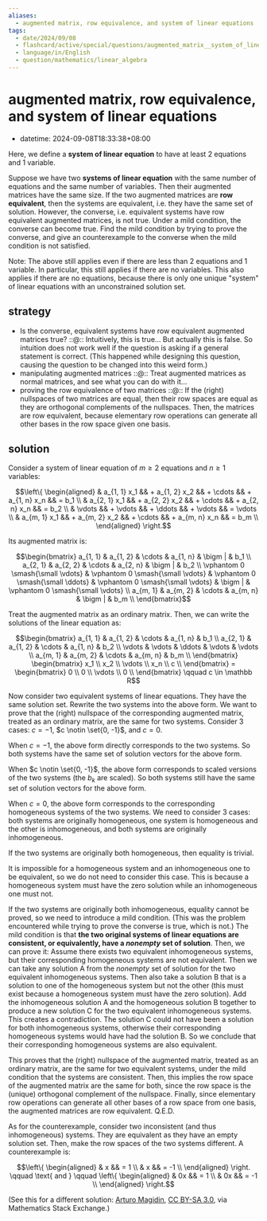 ```yaml
---
aliases:
  - augmented matrix, row equivalence, and system of linear equations
tags:
  - date/2024/09/08
  - flashcard/active/special/questions/augmented_matrix__system_of_linear_equations__and_row_equivalence
  - language/in/English
  - question/mathematics/linear_algebra
---
```


# augmented matrix, row equivalence, and system of linear equations

- datetime: 2024-09-08T18:33:38+08:00

Here, we define a __system of linear equation__ to have at least 2 equations and 1 variable.

Suppose we have two __systems of linear equation__ with the same number of equations and the same number of variables. Then their augmented matrices have the same size. If the two augmented matrices are __row equivalent__, then the systems are equivalent, i.e. they have the same set of solution. However, the converse,  i.e. equivalent systems have row equivalent augmented matrices, is not true. Under a mild condition, the converse can become true. Find the mild condition by trying to prove the converse, and give an counterexample to the converse when the mild condition is not satisfied.

Note: The above still applies even if there are less than 2 equations and 1 variable. In particular, this still applies if there are no variables. This also applies if there are no equations, because there is only one unique "system" of linear equations with an unconstrained solution set.

## strategy

- Is the converse, equivalent systems have row equivalent augmented matrices true? ::@:: Intuitively, this is true... But actually this is false. So intuition does not work well if the question is asking if a general statement is correct. (This happened while designing this question, causing the question to be changed into this weird form.) <!--SR:!2026-09-04,532,310!2026-01-11,330,290-->
- manipulating augmented matrices ::@:: Treat augmented matrices as normal matrices, and see what you can do with it... <!--SR:!2025-10-19,271,290!2027-04-08,716,330-->
- proving the row equivalence of two matrices ::@:: If the (right) nullspaces of two matrices are equal, then their row spaces are equal as they are orthogonal complements of the nullspaces. Then, the matrices are row equivalent, because elementary row operations can generate all other bases in the row space given one basis. <!--SR:!2027-03-13,626,310!2025-07-03,208,310-->

## solution

Consider a system of linear equation of $m \ge 2$ equations and $n \ge 1$ variables:

$$\left\{ \begin{aligned}
& a_{1, 1} x_1 && + a_{1, 2} x_2 && + \cdots && + a_{1, n} x_n && = b_1    \\
& a_{2, 1} x_1 && + a_{2, 2} x_2 && + \cdots && + a_{2, n} x_n && = b_2    \\
& \vdots       && + \vdots       && + \ddots && + \vdots       && = \vdots \\
& a_{m, 1} x_1 && + a_{m, 2} x_2 && + \cdots && + a_{m, n} x_n && = b_m    \\
\end{aligned} \right.$$

Its augmented matrix is:

$$\begin{bmatrix}
a_{1, 1}                          & a_{1, 2}                          & \cdots                            & a_{1, n}                          & \bigm | & b_1                               \\
a_{2, 1}                          & a_{2, 2}                          & \cdots                            & a_{2, n}                          & \bigm | & b_2                               \\
\vphantom 0 \smash{\small \vdots} & \vphantom 0 \smash{\small \vdots} & \vphantom 0 \smash{\small \ddots} & \vphantom 0 \smash{\small \vdots} & \bigm | & \vphantom 0 \smash{\small \vdots} \\
a_{m, 1}                          & a_{m, 2}                          & \cdots                            & a_{m, n}                          & \bigm | & b_m                               \\
\end{bmatrix}$$

Treat the augmented matrix as an ordinary matrix. Then, we can write the solutions of the linear equation as:

$$\begin{bmatrix}
a_{1, 1} & a_{1, 2} & \cdots & a_{1, n} & b_1    \\
a_{2, 1} & a_{1, 2} & \cdots & a_{1, n} & b_2    \\
\vdots   & \vdots   & \ddots & \vdots   & \vdots \\
a_{m, 1} & a_{m, 2} & \cdots & a_{m, n} & b_m    \\
\end{bmatrix} \begin{bmatrix}
x_1    \\
x_2    \\
\vdots \\
x_n    \\
c      \\
\end{bmatrix} = \begin{bmatrix}
0      \\
0      \\
\vdots \\
0      \\
\end{bmatrix} \qquad c \in \mathbb R$$

Now consider two equivalent systems of linear equations. They have the same solution set. Rewrite the two systems into the above form. We want to prove that the (right) nullspace of the corresponding augmented matrix, treated as an ordinary matrix, are the same for two systems. Consider 3 cases: $c = -1$, $c \notin \set{0, -1}$, and $c = 0$.

When $c = -1$, the above form directly corresponds to the two systems. So both systems have the same set of solution vectors for the above form.

When $c \notin \set{0, -1}$, the above form corresponds to scaled versions of the two systems (the $b_k$ are scaled). So both systems still have the same set of solution vectors for the above form.

When $c = 0$, the above form corresponds to the corresponding homogeneous systems of the two systems. We need to consider 3 cases: both systems are originally homogeneous, one system is homogeneous and the other is inhomogeneous, and both systems are originally inhomogeneous.

If the two systems are originally both homogeneous, then equality is trivial.

It is impossible for a homogeneous system and an inhomogeneous one to be equivalent, so we do not need to consider this case. This is because a homogeneous system must have the zero solution while an inhomogeneous one must not.

If the two systems are originally both inhomogeneous, equality cannot be proved, so we need to introduce a mild condition. (This was the problem encountered while trying to prove the converse is true, which is not.) The mild condition is that __the two original systems of linear equations are consistent, or equivalently, have a _nonempty_ set of solution__. Then, we can prove it: Assume there exists two equivalent inhomogeneous systems, but their corresponding homogeneous systems are not equivalent. Then we can take any solution A from the _nonempty_ set of solution for the two equivalent inhomogeneous systems. Then also take a solution B that is a solution to one of the homogeneous system but not the other (this must exist because a homogeneous system must have the zero solution). Add the inhomogeneous solution A and the homogeneous solution B together to produce a new solution C for the two equivalent inhomogeneous systems. This creates a contradiction. The solution C could not have been a solution for both inhomogeneous systems, otherwise their corresponding homogeneous systems would have had the solution B. So we conclude that their corresponding homogeneous systems are also equivalent.

This proves that the (right) nullspace of the augmented matrix, treated as an ordinary matrix, are the same for two equivalent systems, under the mild condition that the systems are consistent. Then, this implies the row space of the augmented matrix are the same for both, since the row space is the (unique) orthogonal complement of the nullspace. Finally, since elementary row operations can generate all other bases of a row space from one basis, the augmented matrices are row equivalent. Q.E.D.

As for the counterexample, consider two inconsistent (and thus inhomogeneous) systems. They are equivalent as they have an empty solution set. Then, make the row spaces of the two systems different. A counterexample is:

$$\left\{ \begin{aligned}
& x && =  1 \\
& x && = -1 \\
\end{aligned} \right.
\qquad \text{ and } \qquad
\left\{ \begin{aligned}
& 0x && =  1 \\
& 0x && = -1 \\
\end{aligned} \right.$$

(See this for a different solution: [Arturo Magidin](https://math.stackexchange.com/a/111916), [CC BY-SA 3.0](https://creativecommons.org/licenses/by-sa/3.0/), via Mathematics Stack Exchange.)
